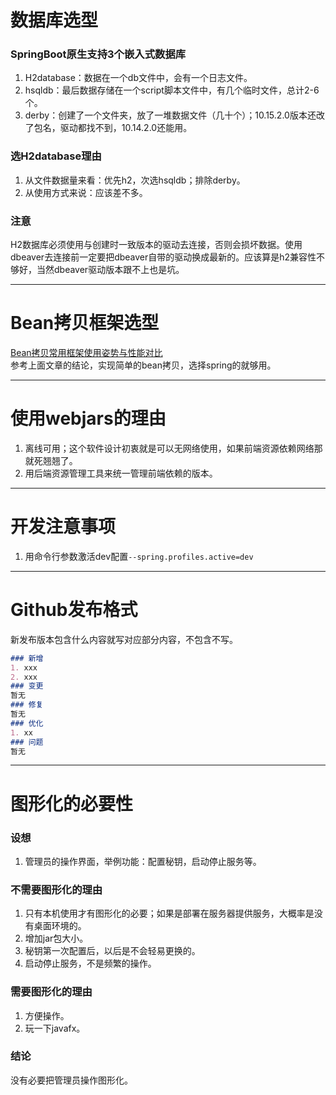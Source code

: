 # 数据库选型

### SpringBoot原生支持3个嵌入式数据库
1. H2database：数据在一个db文件中，会有一个日志文件。
2. hsqldb：最后数据存储在一个script脚本文件中，有几个临时文件，总计2-6个。
3. derby：创建了一个文件夹，放了一堆数据文件（几十个）；10.15.2.0版本还改了包名，驱动都找不到，10.14.2.0还能用。

### 选H2database理由
1. 从文件数据量来看：优先h2，次选hsqldb；排除derby。
2. 从使用方式来说：应该差不多。

### 注意
H2数据库必须使用与创建时一致版本的驱动去连接，否则会损坏数据。使用dbeaver去连接前一定要把dbeaver自带的驱动换成最新的。应该算是h2兼容性不够好，当然dbeaver驱动版本跟不上也是坑。
___

# Bean拷贝框架选型
[Bean拷贝常用框架使用姿势与性能对比](https://www.bilibili.com/read/cv10986822)  
参考上面文章的结论，实现简单的bean拷贝，选择spring的就够用。
___

# 使用webjars的理由
1. 离线可用；这个软件设计初衷就是可以无网络使用，如果前端资源依赖网络那就死翘翘了。
2. 用后端资源管理工具来统一管理前端依赖的版本。
___

# 开发注意事项
1. 用命令行参数激活dev配置`--spring.profiles.active=dev`
___

# Github发布格式
新发布版本包含什么内容就写对应部分内容，不包含不写。
```markdown
### 新增
1. xxx
2. xxx
### 变更
暂无
### 修复
暂无
### 优化
1. xx
### 问题
暂无
```
___

# 图形化的必要性

### 设想
1. 管理员的操作界面，举例功能：配置秘钥，启动停止服务等。

### 不需要图形化的理由
1. 只有本机使用才有图形化的必要；如果是部署在服务器提供服务，大概率是没有桌面环境的。
2. 增加jar包大小。
3. 秘钥第一次配置后，以后是不会轻易更换的。
4. 启动停止服务，不是频繁的操作。

### 需要图形化的理由
1. 方便操作。
2. 玩一下javafx。

### 结论
没有必要把管理员操作图形化。